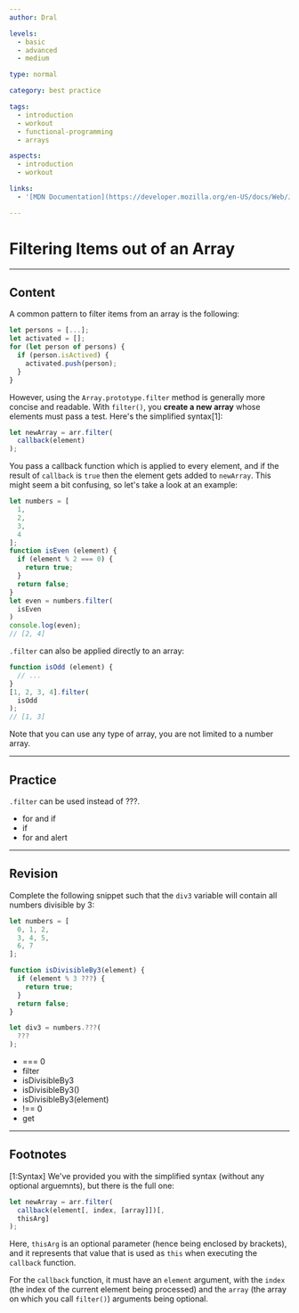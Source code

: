 ```yaml
---
author: Dral

levels:
  - basic
  - advanced
  - medium

type: normal

category: best practice

tags:
  - introduction
  - workout
  - functional-programming
  - arrays

aspects:
  - introduction
  - workout

links:
  - '[MDN Documentation](https://developer.mozilla.org/en-US/docs/Web/JavaScript/Reference/Global_Objects/Array/filter){documentation}'

---
```


# Filtering Items out of an Array

---
## Content

A common pattern to filter items from an array is the following:

```js
let persons = [...];
let activated = [];
for (let person of persons) {
  if (person.isActived) {
    activated.push(person);
  }
}
```

However, using the `Array.prototype.filter` method is generally more concise and readable. With `filter()`, you **create a new array** whose elements must pass a test. Here's the simplified syntax[1]:

```js
let newArray = arr.filter(
  callback(element)
);
```

You pass a callback function which is applied to every element, and if the result of `callback` is `true` then the element gets added to `newArray`. This might seem a bit confusing, so let's take a look at an example:

```js
let numbers = [
  1,
  2,
  3,
  4
];
function isEven (element) {
  if (element % 2 === 0) {
    return true;
  }
  return false;
}
let even = numbers.filter(
  isEven
)
console.log(even);
// [2, 4]
```

`.filter` can also be applied directly to an array:

```js
function isOdd (element) {
  // ...
}
[1, 2, 3, 4].filter(
  isOdd
);
// [1, 3]
```

Note that you can use any type of array, you are not limited to a number array.

---
## Practice

`.filter`  can be used instead of ???.

* for and if
* if
* for and alert

---
## Revision

Complete the following snippet such that the `div3` variable will contain all numbers divisible by 3:

```javascript
let numbers = [
  0, 1, 2,
  3, 4, 5,
  6, 7
];

function isDivisibleBy3(element) {
  if (element % 3 ???) {
    return true;
  }
  return false;
}

let div3 = numbers.???(
  ???
);
```

* === 0
* filter
* isDivisibleBy3
* isDivisibleBy3()
* isDivisibleBy3(element)
* !== 0
* get

---
## Footnotes

[1:Syntax]
We've provided you with the simplified syntax (without any optional arguemnts), but there is the full one:

```js
let newArray = arr.filter(
  callback(element[, index, [array]])[,
  thisArg]
);
```

Here, `thisArg` is an optional parameter (hence being enclosed by brackets), and it represents that value that is used as `this` when executing the `callback` function.

For the `callback` function, it must have an `element` argument, with the `index` (the index of the current element being processed) and the `array` (the array on which you call `filter()`) arguments being optional. 
